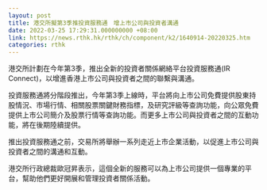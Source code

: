 ```yaml
---
layout: post
title: 港交所擬第3季推投資服務通　增上市公司與投資者溝通
date: 2022-03-25 17:29:31.000000000 +08:00
link: https://news.rthk.hk/rthk/ch/component/k2/1640914-20220325.htm
categories: rthk
---
```


港交所計劃在今年第3季，推出全新的投資者關係網絡平台投資服務通(IR Connect)，以增進香港上市公司與投資者之間的聯繫與溝通。

投資服務通將分階段推出，今年第3季上線時，平台將向上市公司免費提供股東持股情況、市場行情、相關股票關鍵財務指標，及研究評級等查詢功能，向公眾免費提供上市公司簡介及股票行情等查詢功能。而更多上市公司與投資者之間的互動功能，將在後期陸續提供。

推出投資服務通之前，交易所將舉辦一系列走近上市企業活動，以促進上市公司與投資者之間的溝通和互動。

港交所行政總裁歐冠昇表示，這個全新的服務可以為上市公司提供一個專業的平台，幫助他們更好開展和管理投資者關係活動。
